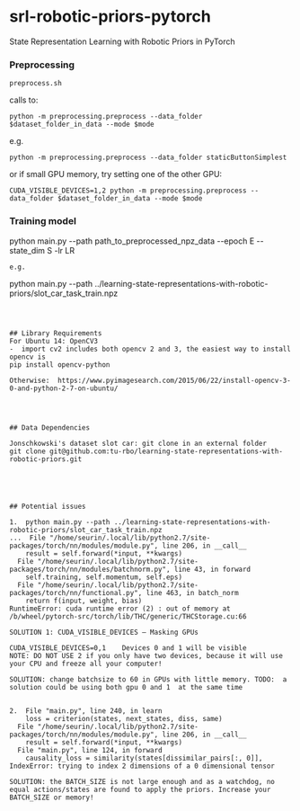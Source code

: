 # srl-robotic-priors-pytorch
State Representation Learning with Robotic Priors in PyTorch


### Preprocessing
```
preprocess.sh

```
calls to:
```
python -m preprocessing.preprocess --data_folder $dataset_folder_in_data --mode $mode
```
e.g.
```
python -m preprocessing.preprocess --data_folder staticButtonSimplest
```
or if small GPU memory, try setting one of the other GPU:
```
CUDA_VISIBLE_DEVICES=1,2 python -m preprocessing.preprocess --data_folder $dataset_folder_in_data --mode $mode
```
### Training model

python main.py --path path_to_preprocessed_npz_data --epoch E --state_dim S -lr LR
```
e.g.
```
python main.py --path ../learning-state-representations-with-robotic-priors/slot_car_task_train.npz
```



## Library Requirements
For Ubuntu 14: OpenCV3
-  import cv2 includes both opencv 2 and 3, the easiest way to install opencv is
pip install opencv-python

Otherwise:  https://www.pyimagesearch.com/2015/06/22/install-opencv-3-0-and-python-2-7-on-ubuntu/




## Data Dependencies

Jonschkowski's dataset slot car: git clone in an external folder
git clone git@github.com:tu-rbo/learning-state-representations-with-robotic-priors.git





## Potential issues

1.  python main.py --path ../learning-state-representations-with-robotic-priors/slot_car_task_train.npz
...  File "/home/seurin/.local/lib/python2.7/site-packages/torch/nn/modules/module.py", line 206, in __call__
    result = self.forward(*input, **kwargs)
  File "/home/seurin/.local/lib/python2.7/site-packages/torch/nn/modules/batchnorm.py", line 43, in forward
    self.training, self.momentum, self.eps)
  File "/home/seurin/.local/lib/python2.7/site-packages/torch/nn/functional.py", line 463, in batch_norm
    return f(input, weight, bias)
RuntimeError: cuda runtime error (2) : out of memory at /b/wheel/pytorch-src/torch/lib/THC/generic/THCStorage.cu:66

SOLUTION 1: CUDA_VISIBLE_DEVICES – Masking GPUs

CUDA_VISIBLE_DEVICES=0,1	Devices 0 and 1 will be visible  
NOTE: DO NOT USE 2 if you only have two devices, because it will use your CPU and freeze all your computer!

SOLUTION: change batchsize to 60 in GPUs with little memory. TODO:  a solution could be using both gpu 0 and 1  at the same time


2.  File "main.py", line 240, in learn
    loss = criterion(states, next_states, diss, same)
  File "/home/seurin/.local/lib/python2.7/site-packages/torch/nn/modules/module.py", line 206, in __call__
    result = self.forward(*input, **kwargs)
  File "main.py", line 124, in forward
    causality_loss = similarity(states[dissimilar_pairs[:, 0]],
IndexError: trying to index 2 dimensions of a 0 dimensional tensor

SOLUTION: the BATCH_SIZE is not large enough and as a watchdog, no equal actions/states are found to apply the priors. Increase your BATCH_SIZE or memory!
